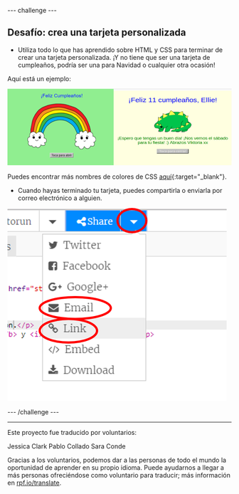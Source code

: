 --- challenge ---

## Desafío: crea una tarjeta personalizada

+ Utiliza todo lo que has aprendido sobre HTML y CSS para terminar de crear una tarjeta personalizada. ¡Y no tiene que ser una tarjeta de cumpleaños, podría ser una para Navidad o cualquier otra ocasión!

Aquí está un ejemplo:

![captura de pantalla](images/birthday-final.png)

Puedes encontrar más nombres de colores de CSS [aquí](http://jumpto.cc/colours){:target="_blank"}.

+ Cuando hayas terminado tu tarjeta, puedes compartirla o enviarla por correo electrónico a alguien.

![captura de pantalla](images/birthday-share.png)

--- /challenge ---

***

Este proyecto fue traducido por voluntarios:

Jessica Clark
Pablo Collado
Sara Conde

Gracias a los voluntarios, podemos dar a las personas de todo el mundo la oportunidad de aprender en su propio idioma. Puede ayudarnos a llegar a más personas ofreciéndose como voluntario para traducir; más información en [rpf.io/translate](https://rpf.io/translate).
